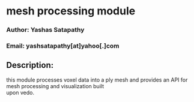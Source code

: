# mesh processing module  
### Author: Yashas Satapathy  
### Email: yashsatapathy[at]yahoo[.]com  
## Description:  
this module processes voxel data into a ply mesh and provides an API for mesh processing and visualization built  
upon vedo.  

